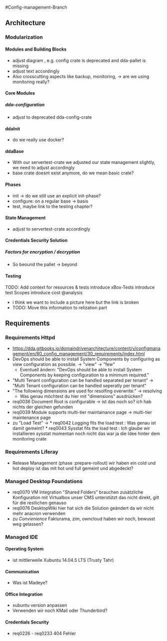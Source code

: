 #Config-management-Branch
## Architecture

### Modularization
#### Modules and Building Blocks
* adjust diagram , e.g. config crate is deprecated and dda-pallet is missing
* adjust text accordingly
*  Also crosscutting aspects like backup, monitoring, -> are we using monitoring really?

#### Core Modules
##### dda-configuration
* adjust to deprecated dda-config-crate
#### ddaInit
* do we really use docker?
#### ddaBase
* With our servertest-crate we adjusted our state management slightly, we need to adjust accordingly
* base crate doesnt exist anymore, do we mean basic crate?

#### Phases
* init -> do we still use an explicit init-phase?
* configure: on a regular base -> basis
* test, maybe link to the testing chapter?

#### State Management
* adjust to servertest-crate accordingly

#### Credentials Security Solution
#####  Factors for encryption / decryption
* So beound the pallet -> beyond

#### Testing
TODO:
Add context for resources & tests
introduce xBox-Tests
introduce test Scopes
introduce cost @analysis

* i think we want to include a picture here but the link is broken
* TODO: Move this information to relization part

## Requirements
### Requirements Httpd
* https://dda.gitbooks.io/domaindrivenarchitecture/content/v/configmanagement/en/80_config_management/30_requirements/index.html
* DevOps should be able to install System Components by configuring as view configuration as possible. -> "view" -> "few"
  * Eventuell ändern: "DevOps should be able to install System Components by keeping configuration to a minimum required."
* "Multi Tenant configuration can be handled separated per tenant" -> "Multi Tenant configuration can be handled seperatly per tenant"
* "The following dimensions are used for resolfing overwrite:" -> resolving
  * Was genau möchtest du hier mit "dimensions" ausdrücken?
* req0036 Document Root is configurable -> ist das noch so? ich hab nichts der gleichen gefunden
* req0039 Module supports multi-tier maintainance page -> multi-tier maintenance page
* zu "Load Test" -> * req0042 Logging fits the load test : Was genau ist damit gemeint?
                    * req0043 Sysstat fits the load test : Ich glaube wir installieren sysstat momentan noch nicht das war ja die
                      Idee hinter dem monitoring crate

###  Requirements Liferay
* Release Management (phase :prepare-rollout) wir haben ein cold und hot deploy ist das mit hot und full gemeint und abgedeckt?

### Managed Desktop Foundations
* req0070 VM Integration "Shared Folders" brauchen zusätzliche Konfiguration mit Virtualbox unser CMS unterstützt das nicht direkt,
  gilt für die restlichen genauso
* req0076 DesktopWiki hier hat sich die Solution geändert da wir nicht mehr anacron verwenden
* zu *Convienience* Fakturama, zim, owncloud haben wir noch, bewusst weg gelassen?

### Managed IDE
#### Operating System
* ist mittlerweile Xubuntu 14.04.5 LTS (Trusty Tahr)
#### Communication
* Was ist Madeye?
#### Office Integration
* xubuntu version anpassen
* Verwenden wir noch KMail oder Thunderbird?
#### Credentials Security
* req0226 - req0233 404 Fehler
